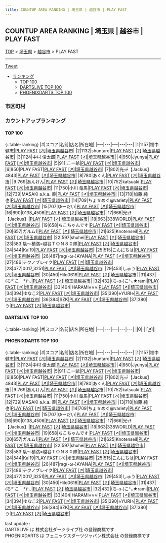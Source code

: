 ```yaml
---
title: COUNTUP AREA RANKING | 埼玉県 | 越谷市 | PLAY FAST
---
```

## COUNTUP AREA RANKING | 埼玉県 | 越谷市 | PLAY FAST

[TOP](/darts/rank/) > [埼玉県](/darts/rank/埼玉県/) > [越谷市](/darts/rank/埼玉県/越谷市/) > PLAY FAST

___

<a href="https://twitter.com/share?ref_src=twsrc%5Etfw" data-text="COUNTUP AREA RANKING | 埼玉県越谷市PLAY FAST" class="twitter-share-button" data-hashtags="DARTSLIVE,PHOENIXDARTS,darts,ダーツ" data-show-count="false">Tweet</a>

* [ランキング](#カウントアップランキング)
    * [TOP 100](#top-100)
    * [DARTSLIVE TOP 100](#dartslive-top-100)
    * [PHOENIXDARTS TOP 100](#phoenixdarts-top-100)

### 市区町村

<ul>

</ul>

### カウントアップランキング

#### TOP 100



{:.table-ranking}
|#|スコア|名前|店名|所在地|
|---|---|---|---|---|
|1|1157|<span class="rank-name-pd">福中　健志</span>|<a href="/darts/rank/shops/9419.html">PLAY FAST</a> <a href="https://vs.phoenixdarts.com/jp/shop/shopDetailInfo/s_9419?s_seq=9419">[↗]</a>|<a href="/darts/rank/埼玉県/越谷市">埼玉県越谷市</a>|
|2|1132|<span class="rank-name-pd">shuntaro</span>|<a href="/darts/rank/shops/9419.html">PLAY FAST</a> <a href="https://vs.phoenixdarts.com/jp/shop/shopDetailInfo/s_9419?s_seq=9419">[↗]</a>|<a href="/darts/rank/埼玉県/越谷市">埼玉県越谷市</a>|
|3|1124|<span class="rank-name-pd"><span class="pro-icon-pd"></span>中村 俊太郎</span>|<a href="/darts/rank/shops/9419.html">PLAY FAST</a> <a href="https://vs.phoenixdarts.com/jp/shop/shopDetailInfo/s_9419?s_seq=9419">[↗]</a>|<a href="/darts/rank/埼玉県/越谷市">埼玉県越谷市</a>|
|4|950|<span class="rank-name-pd">Jyunya</span>|<a href="/darts/rank/shops/9419.html">PLAY FAST</a> <a href="https://vs.phoenixdarts.com/jp/shop/shopDetailInfo/s_9419?s_seq=9419">[↗]</a>|<a href="/darts/rank/埼玉県/越谷市">埼玉県越谷市</a>|
|5|911|<span class="rank-name-pd">こー爺</span>|<a href="/darts/rank/shops/9419.html">PLAY FAST</a> <a href="https://vs.phoenixdarts.com/jp/shop/shopDetailInfo/s_9419?s_seq=9419">[↗]</a>|<a href="/darts/rank/埼玉県/越谷市">埼玉県越谷市</a>|
|6|850|<span class="rank-name-pd">PLAY FAST</span>|<a href="/darts/rank/shops/9419.html">PLAY FAST</a> <a href="https://vs.phoenixdarts.com/jp/shop/shopDetailInfo/s_9419?s_seq=9419">[↗]</a>|<a href="/darts/rank/埼玉県/越谷市">埼玉県越谷市</a>|
|7|802|<span class="rank-name-pd">光ｯﾁ【Jackus】4843</span>|<a href="/darts/rank/shops/9419.html">PLAY FAST</a> <a href="https://vs.phoenixdarts.com/jp/shop/shopDetailInfo/s_9419?s_seq=9419">[↗]</a>|<a href="/darts/rank/埼玉県/越谷市">埼玉県越谷市</a>|
|8|780|<span class="rank-name-pd">あくん</span>|<a href="/darts/rank/shops/9419.html">PLAY FAST</a> <a href="https://vs.phoenixdarts.com/jp/shop/shopDetailInfo/s_9419?s_seq=9419">[↗]</a>|<a href="/darts/rank/埼玉県/越谷市">埼玉県越谷市</a>|
|9|769|<span class="rank-name-pd">あんけん</span>|<a href="/darts/rank/shops/9419.html">PLAY FAST</a> <a href="https://vs.phoenixdarts.com/jp/shop/shopDetailInfo/s_9419?s_seq=9419">[↗]</a>|<a href="/darts/rank/埼玉県/越谷市">埼玉県越谷市</a>|
|10|752|<span class="rank-name-pd">katsuaki</span>|<a href="/darts/rank/shops/9419.html">PLAY FAST</a> <a href="https://vs.phoenixdarts.com/jp/shop/shopDetailInfo/s_9419?s_seq=9419">[↗]</a>|<a href="/darts/rank/埼玉県/越谷市">埼玉県越谷市</a>|
|11|750|<span class="rank-name-pd"><span class="pro-icon-pd"></span>小川 竜馬</span>|<a href="/darts/rank/shops/9419.html">PLAY FAST</a> <a href="https://vs.phoenixdarts.com/jp/shop/shopDetailInfo/s_9419?s_seq=9419">[↗]</a>|<a href="/darts/rank/埼玉県/越谷市">埼玉県越谷市</a>|
|12|739|<span class="rank-name-pd">MASAKI a.k.a. 善</span>|<a href="/darts/rank/shops/9419.html">PLAY FAST</a> <a href="https://vs.phoenixdarts.com/jp/shop/shopDetailInfo/s_9419?s_seq=9419">[↗]</a>|<a href="/darts/rank/埼玉県/越谷市">埼玉県越谷市</a>|
|13|710|<span class="rank-name-pd"><span class="pro-icon-pd"></span>加藤 純也</span>|<a href="/darts/rank/shops/9419.html">PLAY FAST</a> <a href="https://vs.phoenixdarts.com/jp/shop/shopDetailInfo/s_9419?s_seq=9419">[↗]</a>|<a href="/darts/rank/埼玉県/越谷市">埼玉県越谷市</a>|
|14|709|<span class="rank-name-pd">ちょ☆めぐ@variety</span>|<a href="/darts/rank/shops/9419.html">PLAY FAST</a> <a href="https://vs.phoenixdarts.com/jp/shop/shopDetailInfo/s_9419?s_seq=9419">[↗]</a>|<a href="/darts/rank/埼玉県/越谷市">埼玉県越谷市</a>|
|15|707|<span class="rank-name-pd">ゆーだい</span>|<a href="/darts/rank/shops/9419.html">PLAY FAST</a> <a href="https://vs.phoenixdarts.com/jp/shop/shopDetailInfo/s_9419?s_seq=9419">[↗]</a>|<a href="/darts/rank/埼玉県/越谷市">埼玉県越谷市</a>|
|16|690|<span class="rank-name-pd">0138_4506</span>|<a href="/darts/rank/shops/9419.html">PLAY FAST</a> <a href="https://vs.phoenixdarts.com/jp/shop/shopDetailInfo/s_9419?s_seq=9419">[↗]</a>|<a href="/darts/rank/埼玉県/越谷市">埼玉県越谷市</a>|
|17|666|<span class="rank-name-pd">光ｯﾁ【Jackus】</span>|<a href="/darts/rank/shops/9419.html">PLAY FAST</a> <a href="https://vs.phoenixdarts.com/jp/shop/shopDetailInfo/s_9419?s_seq=9419">[↗]</a>|<a href="/darts/rank/埼玉県/越谷市">埼玉県越谷市</a>|
|18|663|<span class="rank-name-pd">338WORLD</span>|<a href="/darts/rank/shops/9419.html">PLAY FAST</a> <a href="https://vs.phoenixdarts.com/jp/shop/shopDetailInfo/s_9419?s_seq=9419">[↗]</a>|<a href="/darts/rank/埼玉県/越谷市">埼玉県越谷市</a>|
|19|658|<span class="rank-name-pd">ちこちゃんです</span>|<a href="/darts/rank/shops/9419.html">PLAY FAST</a> <a href="https://vs.phoenixdarts.com/jp/shop/shopDetailInfo/s_9419?s_seq=9419">[↗]</a>|<a href="/darts/rank/埼玉県/越谷市">埼玉県越谷市</a>|
|20|657|<span class="rank-name-pd">ガルム1</span>|<a href="/darts/rank/shops/9419.html">PLAY FAST</a> <a href="https://vs.phoenixdarts.com/jp/shop/shopDetailInfo/s_9419?s_seq=9419">[↗]</a>|<a href="/darts/rank/埼玉県/越谷市">埼玉県越谷市</a>|
|21|625|<span class="rank-name-pd">Knotenseil</span>|<a href="/darts/rank/shops/9419.html">PLAY FAST</a> <a href="https://vs.phoenixdarts.com/jp/shop/shopDetailInfo/s_9419?s_seq=9419">[↗]</a>|<a href="/darts/rank/埼玉県/越谷市">埼玉県越谷市</a>|
|22|597|<span class="rank-name-pd">shuhei</span>|<a href="/darts/rank/shops/9419.html">PLAY FAST</a> <a href="https://vs.phoenixdarts.com/jp/shop/shopDetailInfo/s_9419?s_seq=9419">[↗]</a>|<a href="/darts/rank/埼玉県/越谷市">埼玉県越谷市</a>|
|23|583|<span class="rank-name-pd">駄～積満=越谷ＴＯＮ８０隊</span>|<a href="/darts/rank/shops/9419.html">PLAY FAST</a> <a href="https://vs.phoenixdarts.com/jp/shop/shopDetailInfo/s_9419?s_seq=9419">[↗]</a>|<a href="/darts/rank/埼玉県/越谷市">埼玉県越谷市</a>|
|24|544|<span class="rank-name-pd">Kai19</span>|<a href="/darts/rank/shops/9419.html">PLAY FAST</a> <a href="https://vs.phoenixdarts.com/jp/shop/shopDetailInfo/s_9419?s_seq=9419">[↗]</a>|<a href="/darts/rank/埼玉県/越谷市">埼玉県越谷市</a>|
|25|515|<span class="rank-name-pd">こんにちは</span>|<a href="/darts/rank/shops/9419.html">PLAY FAST</a> <a href="https://vs.phoenixdarts.com/jp/shop/shopDetailInfo/s_9419?s_seq=9419">[↗]</a>|<a href="/darts/rank/埼玉県/越谷市">埼玉県越谷市</a>|
|26|487|<span class="rank-name-pd">rag(-ω-)AYANA</span>|<a href="/darts/rank/shops/9419.html">PLAY FAST</a> <a href="https://vs.phoenixdarts.com/jp/shop/shopDetailInfo/s_9419?s_seq=9419">[↗]</a>|<a href="/darts/rank/埼玉県/越谷市">埼玉県越谷市</a>|
|27|486|<span class="rank-name-pd">テクノブレイク</span>|<a href="/darts/rank/shops/9419.html">PLAY FAST</a> <a href="https://vs.phoenixdarts.com/jp/shop/shopDetailInfo/s_9419?s_seq=9419">[↗]</a>|<a href="/darts/rank/埼玉県/越谷市">埼玉県越谷市</a>|
|28|477|<span class="rank-name-pd">0017_3251</span>|<a href="/darts/rank/shops/9419.html">PLAY FAST</a> <a href="https://vs.phoenixdarts.com/jp/shop/shopDetailInfo/s_9419?s_seq=9419">[↗]</a>|<a href="/darts/rank/埼玉県/越谷市">埼玉県越谷市</a>|
|29|453|<span class="rank-name-pd">しゅう</span>|<a href="/darts/rank/shops/9419.html">PLAY FAST</a> <a href="https://vs.phoenixdarts.com/jp/shop/shopDetailInfo/s_9419?s_seq=9419">[↗]</a>|<a href="/darts/rank/埼玉県/越谷市">埼玉県越谷市</a>|
|30|450|<span class="rank-name-pd">Hilo0618</span>|<a href="/darts/rank/shops/9419.html">PLAY FAST</a> <a href="https://vs.phoenixdarts.com/jp/shop/shopDetailInfo/s_9419?s_seq=9419">[↗]</a>|<a href="/darts/rank/埼玉県/越谷市">埼玉県越谷市</a>|
|31|437|<span class="rank-name-pd">(ち*´こ｀*)㌧</span>|<a href="/darts/rank/shops/9419.html">PLAY FAST</a> <a href="https://vs.phoenixdarts.com/jp/shop/shopDetailInfo/s_9419?s_seq=9419">[↗]</a>|<a href="/darts/rank/埼玉県/越谷市">埼玉県越谷市</a>|
|32|432|<span class="rank-name-pd">(ち-з-)こ㌧★rami</span>|<a href="/darts/rank/shops/9419.html">PLAY FAST</a> <a href="https://vs.phoenixdarts.com/jp/shop/shopDetailInfo/s_9419?s_seq=9419">[↗]</a>|<a href="/darts/rank/埼玉県/越谷市">埼玉県越谷市</a>|
|33|404|<span class="rank-name-pd">HARAMI⭐︎⭐︎⭐︎</span>|<a href="/darts/rank/shops/9419.html">PLAY FAST</a> <a href="https://vs.phoenixdarts.com/jp/shop/shopDetailInfo/s_9419?s_seq=9419">[↗]</a>|<a href="/darts/rank/埼玉県/越谷市">埼玉県越谷市</a>|
|34|394|<span class="rank-name-pd">ゆなこ2</span>|<a href="/darts/rank/shops/9419.html">PLAY FAST</a> <a href="https://vs.phoenixdarts.com/jp/shop/shopDetailInfo/s_9419?s_seq=9419">[↗]</a>|<a href="/darts/rank/埼玉県/越谷市">埼玉県越谷市</a>|
|35|390|<span class="rank-name-pd">⭐︎YURI⭐︎</span>|<a href="/darts/rank/shops/9419.html">PLAY FAST</a> <a href="https://vs.phoenixdarts.com/jp/shop/shopDetailInfo/s_9419?s_seq=9419">[↗]</a>|<a href="/darts/rank/埼玉県/越谷市">埼玉県越谷市</a>|
|36|384|<span class="rank-name-pd">SZK</span>|<a href="/darts/rank/shops/9419.html">PLAY FAST</a> <a href="https://vs.phoenixdarts.com/jp/shop/shopDetailInfo/s_9419?s_seq=9419">[↗]</a>|<a href="/darts/rank/埼玉県/越谷市">埼玉県越谷市</a>|
|37|380|<span class="rank-name-pd">う</span>|<a href="/darts/rank/shops/9419.html">PLAY FAST</a> <a href="https://vs.phoenixdarts.com/jp/shop/shopDetailInfo/s_9419?s_seq=9419">[↗]</a>|<a href="/darts/rank/埼玉県/越谷市">埼玉県越谷市</a>|


#### DARTSLIVE TOP 100



{:.table-ranking}
|#|スコア|名前|店名|所在地|
|---|---|---|---|---|
||0|<span class="rank-name-dl"> </span>|<a href="/darts/rank/shops/.html"></a> <a href="">[↗]</a>|<a href="/darts/rank//"></a>|


#### PHOENIXDARTS TOP 100



{:.table-ranking}
|#|スコア|名前|店名|所在地|
|---|---|---|---|---|
|1|1157|<span class="rank-name-pd">福中　健志</span>|<a href="/darts/rank/shops/9419.html">PLAY FAST</a> <a href="https://vs.phoenixdarts.com/jp/shop/shopDetailInfo/s_9419?s_seq=9419">[↗]</a>|<a href="/darts/rank/埼玉県/越谷市">埼玉県越谷市</a>|
|2|1132|<span class="rank-name-pd">shuntaro</span>|<a href="/darts/rank/shops/9419.html">PLAY FAST</a> <a href="https://vs.phoenixdarts.com/jp/shop/shopDetailInfo/s_9419?s_seq=9419">[↗]</a>|<a href="/darts/rank/埼玉県/越谷市">埼玉県越谷市</a>|
|3|1124|<span class="rank-name-pd"><span class="pro-icon-pd"></span>中村 俊太郎</span>|<a href="/darts/rank/shops/9419.html">PLAY FAST</a> <a href="https://vs.phoenixdarts.com/jp/shop/shopDetailInfo/s_9419?s_seq=9419">[↗]</a>|<a href="/darts/rank/埼玉県/越谷市">埼玉県越谷市</a>|
|4|950|<span class="rank-name-pd">Jyunya</span>|<a href="/darts/rank/shops/9419.html">PLAY FAST</a> <a href="https://vs.phoenixdarts.com/jp/shop/shopDetailInfo/s_9419?s_seq=9419">[↗]</a>|<a href="/darts/rank/埼玉県/越谷市">埼玉県越谷市</a>|
|5|911|<span class="rank-name-pd">こー爺</span>|<a href="/darts/rank/shops/9419.html">PLAY FAST</a> <a href="https://vs.phoenixdarts.com/jp/shop/shopDetailInfo/s_9419?s_seq=9419">[↗]</a>|<a href="/darts/rank/埼玉県/越谷市">埼玉県越谷市</a>|
|6|850|<span class="rank-name-pd">PLAY FAST</span>|<a href="/darts/rank/shops/9419.html">PLAY FAST</a> <a href="https://vs.phoenixdarts.com/jp/shop/shopDetailInfo/s_9419?s_seq=9419">[↗]</a>|<a href="/darts/rank/埼玉県/越谷市">埼玉県越谷市</a>|
|7|802|<span class="rank-name-pd">光ｯﾁ【Jackus】4843</span>|<a href="/darts/rank/shops/9419.html">PLAY FAST</a> <a href="https://vs.phoenixdarts.com/jp/shop/shopDetailInfo/s_9419?s_seq=9419">[↗]</a>|<a href="/darts/rank/埼玉県/越谷市">埼玉県越谷市</a>|
|8|780|<span class="rank-name-pd">あくん</span>|<a href="/darts/rank/shops/9419.html">PLAY FAST</a> <a href="https://vs.phoenixdarts.com/jp/shop/shopDetailInfo/s_9419?s_seq=9419">[↗]</a>|<a href="/darts/rank/埼玉県/越谷市">埼玉県越谷市</a>|
|9|769|<span class="rank-name-pd">あんけん</span>|<a href="/darts/rank/shops/9419.html">PLAY FAST</a> <a href="https://vs.phoenixdarts.com/jp/shop/shopDetailInfo/s_9419?s_seq=9419">[↗]</a>|<a href="/darts/rank/埼玉県/越谷市">埼玉県越谷市</a>|
|10|752|<span class="rank-name-pd">katsuaki</span>|<a href="/darts/rank/shops/9419.html">PLAY FAST</a> <a href="https://vs.phoenixdarts.com/jp/shop/shopDetailInfo/s_9419?s_seq=9419">[↗]</a>|<a href="/darts/rank/埼玉県/越谷市">埼玉県越谷市</a>|
|11|750|<span class="rank-name-pd"><span class="pro-icon-pd"></span>小川 竜馬</span>|<a href="/darts/rank/shops/9419.html">PLAY FAST</a> <a href="https://vs.phoenixdarts.com/jp/shop/shopDetailInfo/s_9419?s_seq=9419">[↗]</a>|<a href="/darts/rank/埼玉県/越谷市">埼玉県越谷市</a>|
|12|739|<span class="rank-name-pd">MASAKI a.k.a. 善</span>|<a href="/darts/rank/shops/9419.html">PLAY FAST</a> <a href="https://vs.phoenixdarts.com/jp/shop/shopDetailInfo/s_9419?s_seq=9419">[↗]</a>|<a href="/darts/rank/埼玉県/越谷市">埼玉県越谷市</a>|
|13|710|<span class="rank-name-pd"><span class="pro-icon-pd"></span>加藤 純也</span>|<a href="/darts/rank/shops/9419.html">PLAY FAST</a> <a href="https://vs.phoenixdarts.com/jp/shop/shopDetailInfo/s_9419?s_seq=9419">[↗]</a>|<a href="/darts/rank/埼玉県/越谷市">埼玉県越谷市</a>|
|14|709|<span class="rank-name-pd">ちょ☆めぐ@variety</span>|<a href="/darts/rank/shops/9419.html">PLAY FAST</a> <a href="https://vs.phoenixdarts.com/jp/shop/shopDetailInfo/s_9419?s_seq=9419">[↗]</a>|<a href="/darts/rank/埼玉県/越谷市">埼玉県越谷市</a>|
|15|707|<span class="rank-name-pd">ゆーだい</span>|<a href="/darts/rank/shops/9419.html">PLAY FAST</a> <a href="https://vs.phoenixdarts.com/jp/shop/shopDetailInfo/s_9419?s_seq=9419">[↗]</a>|<a href="/darts/rank/埼玉県/越谷市">埼玉県越谷市</a>|
|16|690|<span class="rank-name-pd">0138_4506</span>|<a href="/darts/rank/shops/9419.html">PLAY FAST</a> <a href="https://vs.phoenixdarts.com/jp/shop/shopDetailInfo/s_9419?s_seq=9419">[↗]</a>|<a href="/darts/rank/埼玉県/越谷市">埼玉県越谷市</a>|
|17|666|<span class="rank-name-pd">光ｯﾁ【Jackus】</span>|<a href="/darts/rank/shops/9419.html">PLAY FAST</a> <a href="https://vs.phoenixdarts.com/jp/shop/shopDetailInfo/s_9419?s_seq=9419">[↗]</a>|<a href="/darts/rank/埼玉県/越谷市">埼玉県越谷市</a>|
|18|663|<span class="rank-name-pd">338WORLD</span>|<a href="/darts/rank/shops/9419.html">PLAY FAST</a> <a href="https://vs.phoenixdarts.com/jp/shop/shopDetailInfo/s_9419?s_seq=9419">[↗]</a>|<a href="/darts/rank/埼玉県/越谷市">埼玉県越谷市</a>|
|19|658|<span class="rank-name-pd">ちこちゃんです</span>|<a href="/darts/rank/shops/9419.html">PLAY FAST</a> <a href="https://vs.phoenixdarts.com/jp/shop/shopDetailInfo/s_9419?s_seq=9419">[↗]</a>|<a href="/darts/rank/埼玉県/越谷市">埼玉県越谷市</a>|
|20|657|<span class="rank-name-pd">ガルム1</span>|<a href="/darts/rank/shops/9419.html">PLAY FAST</a> <a href="https://vs.phoenixdarts.com/jp/shop/shopDetailInfo/s_9419?s_seq=9419">[↗]</a>|<a href="/darts/rank/埼玉県/越谷市">埼玉県越谷市</a>|
|21|625|<span class="rank-name-pd">Knotenseil</span>|<a href="/darts/rank/shops/9419.html">PLAY FAST</a> <a href="https://vs.phoenixdarts.com/jp/shop/shopDetailInfo/s_9419?s_seq=9419">[↗]</a>|<a href="/darts/rank/埼玉県/越谷市">埼玉県越谷市</a>|
|22|597|<span class="rank-name-pd">shuhei</span>|<a href="/darts/rank/shops/9419.html">PLAY FAST</a> <a href="https://vs.phoenixdarts.com/jp/shop/shopDetailInfo/s_9419?s_seq=9419">[↗]</a>|<a href="/darts/rank/埼玉県/越谷市">埼玉県越谷市</a>|
|23|583|<span class="rank-name-pd">駄～積満=越谷ＴＯＮ８０隊</span>|<a href="/darts/rank/shops/9419.html">PLAY FAST</a> <a href="https://vs.phoenixdarts.com/jp/shop/shopDetailInfo/s_9419?s_seq=9419">[↗]</a>|<a href="/darts/rank/埼玉県/越谷市">埼玉県越谷市</a>|
|24|544|<span class="rank-name-pd">Kai19</span>|<a href="/darts/rank/shops/9419.html">PLAY FAST</a> <a href="https://vs.phoenixdarts.com/jp/shop/shopDetailInfo/s_9419?s_seq=9419">[↗]</a>|<a href="/darts/rank/埼玉県/越谷市">埼玉県越谷市</a>|
|25|515|<span class="rank-name-pd">こんにちは</span>|<a href="/darts/rank/shops/9419.html">PLAY FAST</a> <a href="https://vs.phoenixdarts.com/jp/shop/shopDetailInfo/s_9419?s_seq=9419">[↗]</a>|<a href="/darts/rank/埼玉県/越谷市">埼玉県越谷市</a>|
|26|487|<span class="rank-name-pd">rag(-ω-)AYANA</span>|<a href="/darts/rank/shops/9419.html">PLAY FAST</a> <a href="https://vs.phoenixdarts.com/jp/shop/shopDetailInfo/s_9419?s_seq=9419">[↗]</a>|<a href="/darts/rank/埼玉県/越谷市">埼玉県越谷市</a>|
|27|486|<span class="rank-name-pd">テクノブレイク</span>|<a href="/darts/rank/shops/9419.html">PLAY FAST</a> <a href="https://vs.phoenixdarts.com/jp/shop/shopDetailInfo/s_9419?s_seq=9419">[↗]</a>|<a href="/darts/rank/埼玉県/越谷市">埼玉県越谷市</a>|
|28|477|<span class="rank-name-pd">0017_3251</span>|<a href="/darts/rank/shops/9419.html">PLAY FAST</a> <a href="https://vs.phoenixdarts.com/jp/shop/shopDetailInfo/s_9419?s_seq=9419">[↗]</a>|<a href="/darts/rank/埼玉県/越谷市">埼玉県越谷市</a>|
|29|453|<span class="rank-name-pd">しゅう</span>|<a href="/darts/rank/shops/9419.html">PLAY FAST</a> <a href="https://vs.phoenixdarts.com/jp/shop/shopDetailInfo/s_9419?s_seq=9419">[↗]</a>|<a href="/darts/rank/埼玉県/越谷市">埼玉県越谷市</a>|
|30|450|<span class="rank-name-pd">Hilo0618</span>|<a href="/darts/rank/shops/9419.html">PLAY FAST</a> <a href="https://vs.phoenixdarts.com/jp/shop/shopDetailInfo/s_9419?s_seq=9419">[↗]</a>|<a href="/darts/rank/埼玉県/越谷市">埼玉県越谷市</a>|
|31|437|<span class="rank-name-pd">(ち*´こ｀*)㌧</span>|<a href="/darts/rank/shops/9419.html">PLAY FAST</a> <a href="https://vs.phoenixdarts.com/jp/shop/shopDetailInfo/s_9419?s_seq=9419">[↗]</a>|<a href="/darts/rank/埼玉県/越谷市">埼玉県越谷市</a>|
|32|432|<span class="rank-name-pd">(ち-з-)こ㌧★rami</span>|<a href="/darts/rank/shops/9419.html">PLAY FAST</a> <a href="https://vs.phoenixdarts.com/jp/shop/shopDetailInfo/s_9419?s_seq=9419">[↗]</a>|<a href="/darts/rank/埼玉県/越谷市">埼玉県越谷市</a>|
|33|404|<span class="rank-name-pd">HARAMI⭐︎⭐︎⭐︎</span>|<a href="/darts/rank/shops/9419.html">PLAY FAST</a> <a href="https://vs.phoenixdarts.com/jp/shop/shopDetailInfo/s_9419?s_seq=9419">[↗]</a>|<a href="/darts/rank/埼玉県/越谷市">埼玉県越谷市</a>|
|34|394|<span class="rank-name-pd">ゆなこ2</span>|<a href="/darts/rank/shops/9419.html">PLAY FAST</a> <a href="https://vs.phoenixdarts.com/jp/shop/shopDetailInfo/s_9419?s_seq=9419">[↗]</a>|<a href="/darts/rank/埼玉県/越谷市">埼玉県越谷市</a>|
|35|390|<span class="rank-name-pd">⭐︎YURI⭐︎</span>|<a href="/darts/rank/shops/9419.html">PLAY FAST</a> <a href="https://vs.phoenixdarts.com/jp/shop/shopDetailInfo/s_9419?s_seq=9419">[↗]</a>|<a href="/darts/rank/埼玉県/越谷市">埼玉県越谷市</a>|
|36|384|<span class="rank-name-pd">SZK</span>|<a href="/darts/rank/shops/9419.html">PLAY FAST</a> <a href="https://vs.phoenixdarts.com/jp/shop/shopDetailInfo/s_9419?s_seq=9419">[↗]</a>|<a href="/darts/rank/埼玉県/越谷市">埼玉県越谷市</a>|
|37|380|<span class="rank-name-pd">う</span>|<a href="/darts/rank/shops/9419.html">PLAY FAST</a> <a href="https://vs.phoenixdarts.com/jp/shop/shopDetailInfo/s_9419?s_seq=9419">[↗]</a>|<a href="/darts/rank/埼玉県/越谷市">埼玉県越谷市</a>|


<div class="footer border-top border-gray-light mt-5 pt-3 text-right text-gray">
    last update : <span style="font-weight: italic" id="foot_last_modified"></span><br />
    DARTSLIVE は 株式会社ダーツライブ社 の登録商標です<br />
    PHOENIXDARTS は フェニックスダーツジャパン株式会社 の登録商標です<br />
</div>

<script src="https://cdnjs.cloudflare.com/ajax/libs/jquery.tablesorter/2.31.3/js/jquery.tablesorter.min.js" integrity="sha512-qzgd5cYSZcosqpzpn7zF2ZId8f/8CHmFKZ8j7mU4OUXTNRd5g+ZHBPsgKEwoqxCtdQvExE5LprwwPAgoicguNg==" crossorigin="anonymous" referrerpolicy="no-referrer"></script>
<link rel="stylesheet" href="https://cdnjs.cloudflare.com/ajax/libs/jquery.tablesorter/2.31.3/css/theme.default.min.css" integrity="sha512-wghhOJkjQX0Lh3NSWvNKeZ0ZpNn+SPVXX1Qyc9OCaogADktxrBiBdKGDoqVUOyhStvMBmJQ8ZdMHiR3wuEq8+w==" crossorigin="anonymous" referrerpolicy="no-referrer" />
<script>
$(function() {
    $(".table-ranking").tablesorter({sortList:[[0, 0]]});
    $("#foot_last_modified").text(formatDate(new Date(document.lastModified), 'yyyy-MM-dd HH:mm:ss'));
});
</script>

<script async src="https://platform.twitter.com/widgets.js" charset="utf-8"></script>